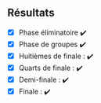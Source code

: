 ## Résultats 

- [X] Phase éliminatoire ✔️
- [X] Phase de groupes ✔️
- [X] Huitièmes de finale : ✔️
- [X] Quarts de finale : ✔️
- [X] Demi-finale : ✔️
- [X] Finale : ✔️
